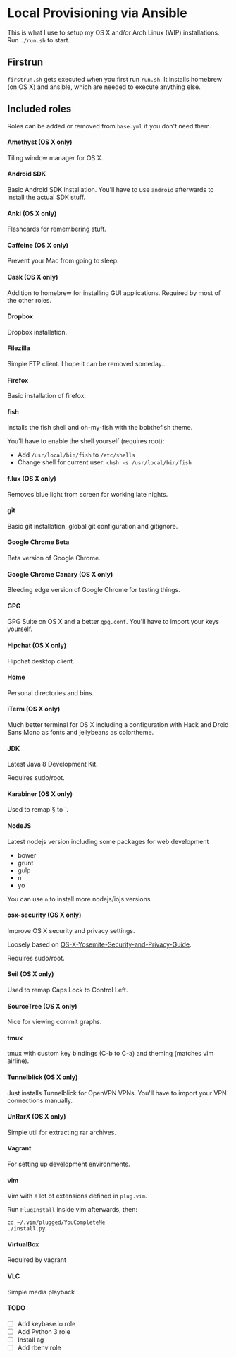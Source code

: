 # Local Provisioning via Ansible

This is what I use to setup my OS X and/or Arch Linux (WIP) installations.
Run `./run.sh` to start.

## Firstrun

`firstrun.sh` gets executed when you first run `run.sh`. It installs homebrew
(on OS X) and ansible, which are needed to execute anything else.

## Included roles

Roles can be added or removed from `base.yml` if you don't need them.

#### Amethyst (OS X only)
Tiling window manager for OS X.

#### Android SDK
Basic Android SDK installation. You'll have to use `android` afterwards to
install the actual SDK stuff.

#### Anki (OS X only)
Flashcards for remembering stuff.

#### Caffeine (OS X only)
Prevent your Mac from going to sleep.

#### Cask (OS X only)
Addition to homebrew for installing GUI applications. Required by most of the
other roles.

#### Dropbox
Dropbox installation.

#### Filezilla
Simple FTP client. I hope it can be removed someday...

#### Firefox
Basic installation of firefox.

#### fish
Installs the fish shell and oh-my-fish with the bobthefish theme.

You'll have to enable the shell yourself (requires root):

- Add `/usr/local/bin/fish` to `/etc/shells`
- Change shell for current user: `chsh -s /usr/local/bin/fish`

#### f.lux (OS X only)
Removes blue light from screen for working late nights.

#### git
Basic git installation, global git configuration and gitignore.

#### Google Chrome Beta
Beta version of Google Chrome.

#### Google Chrome Canary (OS X only)
Bleeding edge version of Google Chrome for testing things.

#### GPG
GPG Suite on OS X and a better `gpg.conf`. You'll have to import your keys
yourself.

#### Hipchat (OS X only)
Hipchat desktop client.

#### Home
Personal directories and bins.

#### iTerm (OS X only)
Much better terminal for OS X including a configuration with Hack and Droid Sans Mono as fonts and jellybeans as colortheme.

#### JDK
Latest Java 8 Development Kit.

Requires sudo/root.

#### Karabiner (OS X only)
Used to remap § to \`.

#### NodeJS
Latest nodejs version including some packages for web development

- bower
- grunt
- gulp
- n
- yo

You can use `n` to install more nodejs/iojs versions.

#### osx-security (OS X only)
Improve OS X security and privacy settings.

Loosely based on [OS-X-Yosemite-Security-and-Privacy-Guide](https://github.com/drduh/OS-X-Yosemite-Security-and-Privacy-Guide).

Requires sudo/root.

#### Seil (OS X only)
Used to remap Caps Lock to Control Left.

#### SourceTree (OS X only)
Nice for viewing commit graphs.

#### tmux
tmux with custom key bindings (C-b to C-a) and theming (matches vim airline).

#### Tunnelblick (OS X only)
Just installs Tunnelblick for OpenVPN VPNs. You'll have to import your VPN
connections manually.

#### UnRarX (OS X only)
Simple util for extracting rar archives.

#### Vagrant
For setting up development environments.

#### vim
Vim with a lot of extensions defined in `plug.vim`.

Run `PlugInstall` inside vim afterwards, then:

```
cd ~/.vim/plugged/YouCompleteMe
./install.py
```

#### VirtualBox
Required by vagrant

#### VLC
Simple media playback

#### TODO
- [ ] Add keybase.io role
- [ ] Add Python 3 role
- [ ] Install ag
- [ ] Add rbenv role
